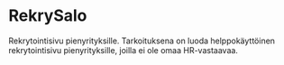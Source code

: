 # RekrySalo
Rekrytointisivu pienyrityksille.
Tarkoituksena on luoda helppokäyttöinen rekrytointisivu pienyrityksille, joilla ei ole omaa HR-vastaavaa.
